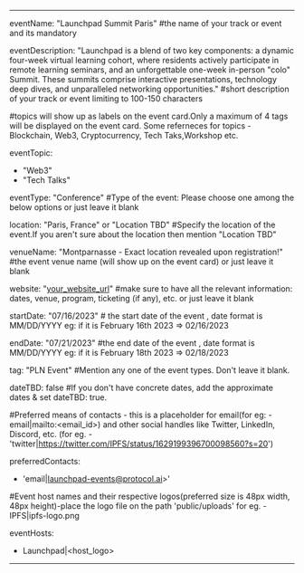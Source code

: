 ---
 eventName: "Launchpad Summit Paris" #the name of your track or event and its mandatory

 eventDescription: "Launchpad is a blend of two key components:  a dynamic four-week virtual learning cohort, where residents actively participate in remote learning seminars, and an unforgettable one-week in-person \"colo\" Summit.  These summits comprise interactive presentations, technology deep dives, and unparalleled networking opportunities." #short description of your track or event limiting to 100-150 characters

 #topics will show up as labels on the event card.Only a maximum of 4 tags will be displayed on the event card. Some referneces for topics - Blockchain, Web3, Cryptocurrency, Tech Taks,Workshop etc.

 eventTopic: 
   - "Web3"
   - "Tech Talks"

 eventType: "Conference" #Type of the event: Please choose one among the below options or just leave it blank

 location: "Paris, France" or "Location TBD" #Specify the location of the event.If you aren't sure about the location then mention "Location TBD"

 venueName: "Montparnasse - Exact location revealed upon registration!" #the event venue name (will show up on the event card) or just leave it blank

 website: "[your_website_url](https://protocol.ai/blog/launchpad-summit-paris-2023/)" #make sure to have all the relevant information: dates, venue, program, ticketing (if any), etc. or just leave it blank

 startDate: "07/16/2023" # the start date of the event , date format is MM/DD/YYYY eg: if it is February 16th 2023 => 02/16/2023

 endDate: "07/21/2023" #the end date of the event , date format is MM/DD/YYYY eg: if it is February 18th 2023 => 02/18/2023

 tag: "PLN Event" #Mention any one of the event types. Don't leave it blank.

 dateTBD: false #If you don't have concrete dates, add the approximate dates & set dateTBD: true.

 #Preferred means of contacts - this is a placeholder for email(for eg:  - email|mailto:<email_id>) and other social handles like Twitter, LinkedIn, Discord, etc. (for eg.   - 'twitter|https://twitter.com/IPFS/status/1629199396700098560?s=20')

 preferredContacts:
   - 'email|launchpad-events@protocol.ai>'

 #Event host names and their respective logos(preferred size is 48px width, 48px height)-place the logo file on the path 'public/uploads' for eg.   - IPFS|ipfs-logo.png

 eventHosts:
   - Launchpad|<host_logo>
 ---
